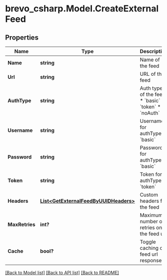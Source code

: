 # brevo_csharp.Model.CreateExternalFeed
## Properties

Name | Type | Description | Notes
------------ | ------------- | ------------- | -------------
**Name** | **string** | Name of the feed | 
**Url** | **string** | URL of the feed | 
**AuthType** | **string** | Auth type of the feed:   * &#x60;basic&#x60;   * &#x60;token&#x60;   * &#x60;noAuth&#x60;  | [optional] [default to AuthTypeEnum.NoAuth]
**Username** | **string** | Username for authType &#x60;basic&#x60; | [optional] 
**Password** | **string** | Password for authType &#x60;basic&#x60; | [optional] 
**Token** | **string** | Token for authType &#x60;token&#x60; | [optional] 
**Headers** | [**List&lt;GetExternalFeedByUUIDHeaders&gt;**](GetExternalFeedByUUIDHeaders.md) | Custom headers for the feed | [optional] 
**MaxRetries** | **int?** | Maximum number of retries on the feed url | [optional] 
**Cache** | **bool?** | Toggle caching of feed url response | [optional] [default to false]

[[Back to Model list]](../README.md#documentation-for-models) [[Back to API list]](../README.md#documentation-for-api-endpoints) [[Back to README]](../README.md)

